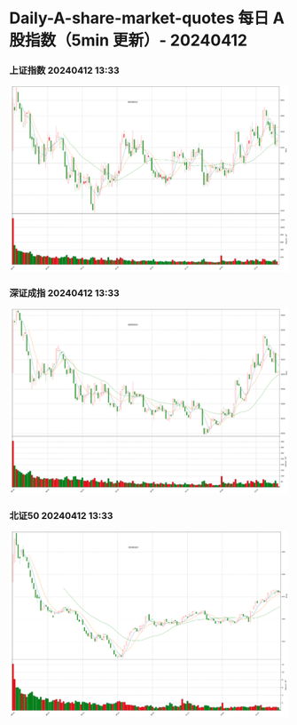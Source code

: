 
# Daily-A-share-market-quotes 每日 A 股指数（5min 更新）- 20240412

### 上证指数 20240412 13:33
![](./fig/2024/4/20240412-sh000001.png)

### 深证成指 20240412 13:33
![](./fig/2024/4/20240412-sz399001.png)

### 北证50 20240412 13:33
![](./fig/2024/4/20240412-bj899050.png)

